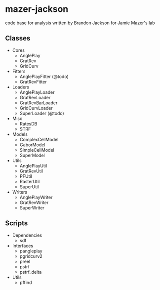 mazer-jackson
=============

code base for analysis written by Brandon Jackson for Jamie Mazer's lab

Classes
-------

- Cores
    - AnglePlay
    - GratRev
    - GridCurv
- Fitters
    - AnglePlayFitter (@todo)
    - GratRevFitter
- Loaders
    - AnglePlayLoader
    - GratRevLoader
    - GratRevBarLoader
    - GridCurvLoader
    - SuperLoader (@todo)
- Misc
    - RatesDB
    - STRF
- Models
    - ComplexCellModel
    - GaborModel
    - SimpleCellModel
    - SuperModel
- Utils
    - AnglePlayUtil
    - GratRevUtil
    - PFUtil
    - RasterUtil
    - SuperUtil
- Writers
    - AnglePlayWriter
    - GratRevWriter
    - SuperWriter

Scripts
-------

- Dependencies
    - sdf
- Interfaces
    - pangleplay
    - pgridcurv2
    - preel
    - pstrf
    - pstrf_delta
- Utils
    - pffind